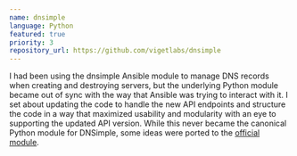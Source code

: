```yaml
---
name: dnsimple
language: Python
featured: true
priority: 3
repository_url: https://github.com/vigetlabs/dnsimple
---
```


I had been using the dnsimple Ansible module to manage DNS records when creating
and destroying servers, but the underlying Python module became out of sync with
the way that Ansible was trying to interact with it.  I set about updating the
code to handle the new API endpoints and structure the code in a way that
maximized usability and modularity with an eye to supporting the updated API
version. While this never became the canonical Python module for DNSimple, some
ideas were ported to the
[official module](https://github.com/onlyhavecans/dnsimple-python).
